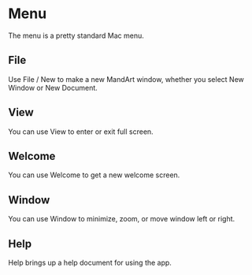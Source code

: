 # Menu

The menu is a pretty standard Mac menu. 

## File

Use File / New to make a new MandArt window, whether you select New Window or New Document.

## View

You can use View to enter or exit full screen.

## Welcome

You can use Welcome to get a new welcome screen.

## Window

You can use Window to minimize, zoom, or move window left or right.

## Help

Help brings up a help document for using the app.
